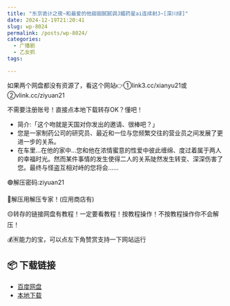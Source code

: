 ```yaml
---
title: "东京诡计之夜~和最爱的他甜甜腻腻调J媚药星ai连续射J~[深川绿]"
date: 2024-12-19T21:20:41
slug: wp-8024
permalink: /posts/wp-8024/
categories:
  - 广播剧
  - 乙女抓
tags:

---
```


如果两个网盘都没有资源了，看这个网站👉①link3.cc/xianyu21或②vlink.cc/ziyuan21

不需要注册账号！直接点本地下载转存OK？懂吧！

*   简介:「这个吻就是天国对你发出的邀请、很棒吧？」
*   您是一家制药公司的研究员、最近和一位与您频繁交往的营业员之间发展了更进一步的关系。
*   在车里…在他的家中…您和他在浓情蜜意的性爱中彼此缠绵、度过着属于两人的幸福时光。然而某件事情的发生使得二人的关系陡然发生转变、深深伤害了您。最终与怪盗互相对峙的您将会……

🟢解压密码:ziyuan21

🔵解压用解压专家！(应用商店有)

🟡转存的链接网盘有教程！一定要看教程！按教程操作！不按教程操作你不会解压！

💰🈶能力的宝，可以点左下角赞赏支持一下网站运行

## 📦 下载链接
- [百度网盘](https://blziyuan21.com/pay-download/8024?key=907d68abfe&down_id=0)
- [本地下载](https://blziyuan21.com/pay-download/8024?key=907d68abfe&down_id=1)

